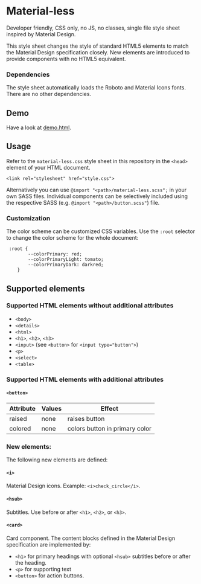 # Material-less

Developer friendly, CSS only, no JS, no classes, single file style sheet inspired by Material Design.

This style sheet changes the style of standard HTML5 elements to match the Material Design specification closely.
New elements are introduced to provide components with no HTML5 equivalent.

### Dependencies

The style sheet automatically loads the Roboto and Material Icons fonts. There are no other dependencies.

## Demo

Have a look at [demo.html](http://htmlpreview.github.io/?https://github.com/infobaleen/material-less/blob/master/demo.html).

## Usage

Refer to the `material-less.css` style sheet in this repository in the `<head>` element of your HTML document.

```
<link rel="stylesheet" href="style.css">
```

Alternatively you can use `@import "<path>/material-less.scss";` in your own SASS files.
Individual components can be selectively included using the respective SASS (e.g. `@import "<path>/button.scss"`) file.

### Customization

The color scheme can be customized CSS variables. Use the `:root` selector to change the color scheme for the whole document:
```
 :root {
        --colorPrimary: red;
        --colorPrimaryLight: tomato;
        --colorPrimaryDark: darkred;
    }
```

## Supported elements

### Supported HTML elements without additional attributes

* `<body>`
* `<details>`
* `<html>`
* `<h1>`, `<h2>`, `<h3>`
* `<input>` (see `<button>` for `<input type="button">`)
* `<p>`
* `<select>`
* `<table>`


### Supported HTML elements with additional attributes

#### `<button>`

| Attribute | Values | Effect |
| --- | --- | --- |
| raised | none | raises button |
| colored | none | colors button in primary color |

### New elements:

The following new elements are defined:

#### `<i>`
Material Design icons. Example: `<i>check_circle</i>`.

#### `<hsub>`
Subtitles. Use before or after `<h1>`, `<h2>`, or `<h3>`.

#### `<card>`
Card component. The content blocks defined in the Material Design specification are implemented by:
* `<h1>` for primary headings with optional `<hsub>` subtitles before or after the heading.
* `<p>` for supporting text
* `<button>` for action buttons.
